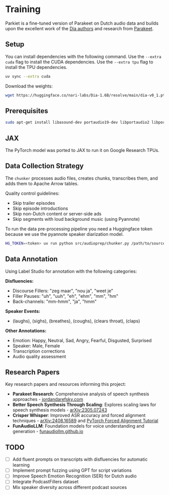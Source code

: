 # Training

Parkiet is a fine-tuned version of Parakeet on Dutch audio data and builds upon the excellent work of the [Dia authors](https://huggingface.co/nari-labs/Dia-1.6B) and research from [Parakeet](https://jordandarefsky.com/blog/2024/parakeet/).

## Setup

You can install dependencies with the following command. Use the `--extra cuda` flag to install the CUDA dependencies.
Use the `--extra tpu` flag to install the TPU dependencies.

```bash
uv sync --extra cuda
```

Download the weights:

```bash
wget https://huggingface.co/nari-labs/Dia-1.6B/resolve/main/dia-v0_1.pth?download=true -O weights/dia-v0_1.pth
```

## Prerequisites

```bash
sudo apt-get install libasound-dev portaudio19-dev libportaudio2 libportaudiocpp0
```

## JAX

The PyTorch model was ported to JAX to run it on Google Research TPUs.

## Data Collection Strategy

The `chunker` processes audio files, creates chunks, transcribes them, and adds them to Apache Arrow tables.

Quality control guidelines:
- Skip trailer episodes
- Skip episode introductions
- Skip non-Dutch content or server-side ads
- Skip segments with loud background music (using Pyannote)

To run the data pre-processing pipeline you need a Huggingface token because we use the pyannote speaker diarization model.

```bash
HG_TOKEN=<token> uv run python src/audioprep/chunker.py /path/to/source /path/to/target --workers 4
```

## Data Annotation

Using Label Studio for annotation with the following categories:

**Disfluencies:**
- Discourse Fillers: "zeg maar", "nou ja", "weet je"
- Filler Pauses: "uh", "uuh", "eh", "ehm", "mm", "hm"
- Back-channels: "mm-hmm", "ja", "hmm"

**Speaker Events:**
- (laughs), (sighs), (breathes), (coughs), (clears throat), (claps)

**Other Annotations:**
- Emotion: Happy, Neutral, Sad, Angry, Fearful, Disgusted, Surprised
- Speaker: Male, Female
- Transcription corrections
- Audio quality assessment

## Research Papers

Key research papers and resources informing this project:

* **Parakeet Research**: Comprehensive analysis of speech synthesis approaches - [jordandarefsky.com](https://jordandarefsky.com/blog/2024/parakeet/)
* **Better Speech Synthesis Through Scaling**: Explores scaling laws for speech synthesis models - [arXiv:2305.07243](https://arxiv.org/pdf/2305.07243)
* **Crisper Whisper**: Improved ASR accuracy and forced alignment techniques - [arXiv:2408.16589](https://arxiv.org/pdf/2408.16589) and [PyTorch Forced Alignment Tutorial](https://docs.pytorch.org/audio/main/tutorials/ctc_forced_alignment_api_tutorial.html)
* **FunAudioLLM**: Foundation models for voice understanding and generation - [funaudiollm.github.io](https://funaudiollm.github.io/)

## TODO

- [ ] Add fluent prompts on transcripts with disfluencies for automatic learning
- [ ] Implement prompt fuzzing using GPT for script variations
- [ ] Improve Speech Emotion Recognition (SER) for Dutch audio
- [ ] Integrate PodcastFillers dataset
- [ ] Mix speaker diversity across different podcast sources
